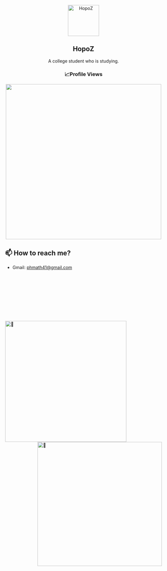 

<p align="center">
 <img width="100px" src="https://avatars.githubusercontent.com/u/98585204?v=4" align="center" alt="HopoZ" />
 <h2 align="center">HopoZ</h2>
 <p align="center">A college student who is studying. </p>
</p>

<h3 align="center">📈Profile Views</h3>
<p align="center">
  <img width="500" src="https://profile-counter.glitch.me/HopoZ/count.svg">
</p>

## 📫 How to reach me?

- Gmail: phmath41@gmail.com


<br></br>
<br></br>
<br></br>
<br></br>

<img alt="🦑" align="left" width="390px" src="https://gist.githubusercontent.com/HopoZ/7ed8091291868154e42868debc5e873f/raw/metrics.svg">

<img alt="🦑" align="right" width="400px" src="https://gist.githubusercontent.com/HopoZ/7ed8091291868154e42868debc5e873f/raw/metrics.additional.svg">
